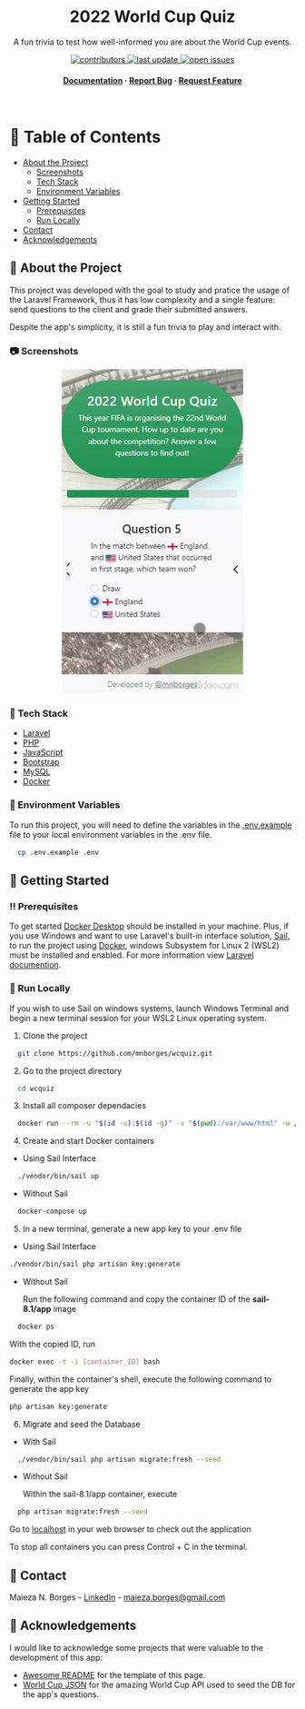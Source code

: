 <!--
Hey, thanks for using the awesome-readme-template template.
If you have any enhancements, then fork this project and create a pull request
or just open an issue with the label "enhancement".

Don't forget to give this project a star for additional support ;)
Maybe you can mention me or this repo in the acknowledgements too
-->
<div align="center">

  <h1>2022 World Cup Quiz</h1>
  
  <p>
    A fun trivia to test how well-informed you are about the World Cup events.
  </p>
  
  
<!-- Badges -->
<p>
  <a href="https://github.com/mnborges/wcquiz/graphs/contributors">
    <img src="https://img.shields.io/github/contributors/mnborges/wcquiz" alt="contributors" />
  </a>
  <a href="">
    <img src="https://img.shields.io/github/last-commit/mnborges/wcquiz" alt="last update" />
  </a>
  <a href="https://github.com/mnborges/wcquiz/issues/">
    <img src="https://img.shields.io/github/issues/mnborges/wcquiz" alt="open issues" />
  </a>
</p>
   
<h4>
    <a href="https://github.com/mnborges/wcquiz">Documentation</a>
  <span> · </span>
    <a href="https://github.com/mnborges/wcquiz/issues/">Report Bug</a>
  <span> · </span>
    <a href="https://github.com/mnborges/wcquiz/issues/">Request Feature</a>
  </h4>
</div>

<br />

<!-- Table of Contents -->

# :notebook_with_decorative_cover: Table of Contents

-   [About the Project](#star2-about-the-project)
    -   [Screenshots](#camera-screenshots)
    -   [Tech Stack](#space_invader-tech-stack)
    -   [Environment Variables](#key-environment-variables)
-   [Getting Started](#toolbox-getting-started)
    -   [Prerequisites](#bangbang-prerequisites)
    -   [Run Locally](#running-run-locally)
-   [Contact](#handshake-contact)
-   [Acknowledgements](#gem-acknowledgements)

<!-- About the Project -->

## :star2: About the Project

This project was developed with the goal to study and pratice the usage of the Laravel Framework, thus it has low complexity and a single feature: send questions to the client and grade their submitted answers.

Despite the app's simplicity, it is still a fun trivia to play and interact with.

<!-- Screenshots -->

### :camera: Screenshots

<div align="center"> 
  <img src="screenshots/wcquiz-mnborges.gif" alt="gif of the application interface" />
</div>

<!-- TechStack -->

### :space_invader: Tech Stack

  <ul>
    <li><a href="https://laravel.com/">Laravel</a></li>
    <li><a href="https://www.php.net/">PHP</a></li>
    <li><a href="https://tc39.es/ecma262/">JavaScript</a></li>
    <li><a href="https://getbootstrap.com/">Bootstrap</a></li>
    <li><a href="https://www.mysql.com/">MySQL</a></li>
    <li><a href="https://www.docker.com/">Docker</a></li>
  </ul>

<!-- Env Variables -->

### :key: Environment Variables

To run this project, you will need to define the variables in the [.env.example](.env.example) file to your local environment variables in the .env file.

```bash
  cp .env.example .env
```

<!-- Getting Started -->

## :toolbox: Getting Started

<!-- Prerequisites -->

### :bangbang: Prerequisites

To get started [Docker Desktop](https://www.docker.com/products/docker-desktop) should be installed in your machine. Plus, if you use Windows and want to use Laravel's built-in interface solution, [Sail](https://github.com/laravel/sail), to run the project using [Docker](https://docker.com), windows Subsystem for Linux 2 (WSL2) must be installed and enabled. For more information view [Laravel documention](https://laravel.com/docs/9.x#laravel-and-docker).

<!-- Run Locally -->

### :running: Run Locally

If you wish to use Sail on windows systems, launch Windows Terminal and begin a new terminal session for your WSL2 Linux operating system.

1. Clone the project

```bash
  git clone https://github.com/mnborges/wcquiz.git
```

2. Go to the project directory

```bash
  cd wcquiz
```

3. Install all composer dependacies

```bash
  docker run --rm -u "$(id -u):$(id -g)" -v "$(pwd):/var/www/html" -w /var/www/html laravelsail/php81-composer:latest composer install --ignore-platform-reqs
```

4. Create and start Docker containers

-   Using Sail Interface

```bash
  ./vendor/bin/sail up
```

-   Without Sail

```bash
  docker-compose up
```

5. In a new terminal, generate a new app key to your .env file

-   Using Sail Interface

```bash
./vendor/bin/sail php artisan key:generate

```

-   Without Sail

    Run the following command and copy the container ID of the **sail-8.1/app** image

```bash
  docker ps
```

With the copied ID, run

```bash
docker exec -t -i [container_ID] bash
```

Finally, within the container's shell, execute the following command to generate the app key

```bash
php artisan key:generate
```

6. Migrate and seed the Database

-   With Sail

```bash
  ./vendor/bin/sail php artisan migrate:fresh --seed
```

-   Without Sail

    Within the sail-8.1/app container, execute

```bash
  php artisan migrate:fresh --seed
```

Go to [localhost](https://localhost) in your web browser to check out the application

To stop all containers you can press Control + C in the terminal.

<!-- Contact -->

## :handshake: Contact

Maieza N. Borges - [LinkedIn](https://www.linkedin.com/in/maieza-borges-903895b8/) - maieza.borges@gmail.com

<!-- Acknowledgments -->

## :gem: Acknowledgements

I would like to acknowledge some projects that were valuable to the development of this app:

-   [Awesome README](https://github.com/matiassingers/awesome-readme) for the template of this page.
-   [World Cup JSON](https://github.com/estiens/world_cup_json) for the amazing World Cup API used to seed the DB for the app's questions.
